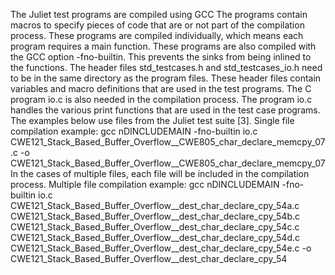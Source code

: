 The Juliet test programs are compiled using GCC 
The programs contain macros to specify pieces of code that are or not part of the compilation
process. These programs are compiled individually, which means each program requires a
main function. These programs are also compiled with the GCC option -fno-builtin. This
prevents the sinks from being inlined to the functions.
The header files std_testcases.h and std_testcases_io.h need to be in the same directory as
the program files. These header files contain variables and macro definitions that are used
in the test programs. The C program io.c is also needed in the compilation process. The
program io.c handles the various print functions that are used in the test case programs.
The examples below use files from the Juliet test suite [3].
Single file compilation example:
gcc nDINCLUDEMAIN -fno-builtin io.c
CWE121_Stack_Based_Buffer_Overflow__CWE805_char_declare_memcpy_07.c
-o CWE121_Stack_Based_Buffer_Overflow__CWE805_char_declare_memcpy_07
In the cases of multiple files, each file will be included in the compilation process.
Multiple file compilation example:
gcc nDINCLUDEMAIN -fno-builtin io.c
CWE121_Stack_Based_Buffer_Overflow__dest_char_declare_cpy_54a.c
CWE121_Stack_Based_Buffer_Overflow__dest_char_declare_cpy_54b.c
CWE121_Stack_Based_Buffer_Overflow__dest_char_declare_cpy_54c.c
CWE121_Stack_Based_Buffer_Overflow__dest_char_declare_cpy_54d.c
CWE121_Stack_Based_Buffer_Overflow__dest_char_declare_cpy_54e.c
-o CWE121_Stack_Based_Buffer_Overflow__dest_char_declare_cpy_54
